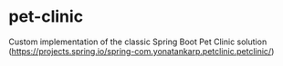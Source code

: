 # pet-clinic
Custom implementation of the classic Spring Boot Pet Clinic solution (https://projects.spring.io/spring-com.yonatankarp.petclinic.petclinic/)
